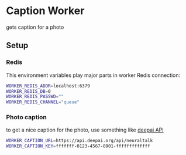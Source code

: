 # Caption Worker
gets caption for a photo

## Setup

### Redis
This environment variables play major parts in worker Redis connection:
````bash
WORKER_REDIS_ADDR=localhost:6379
WORKER_REDIS_DB=0
WORKER_REDIS_PASSWD=""
WORKER_REDIS_CHANNEL="queue"
````

### Photo caption
to get a nice caption for the photo, use something like [deepai API](https://deepai.org/machine-learning-model/neuraltalk)
````bash
WORKER_CAPTION_URL=https://api.deepai.org/api/neuraltalk
WORKER_CAPTION_KEY=fffffff-0123-4567-8901-fffffffffffff
````